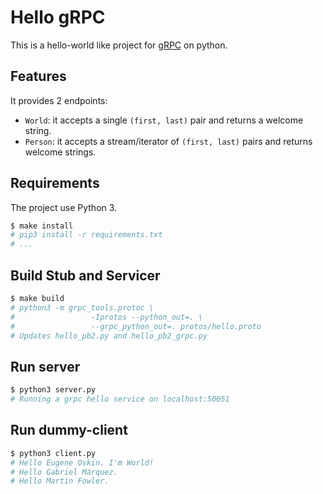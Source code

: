 # Hello gRPC

This is a hello-world like project for [gRPC](www.grpc.io) on python.

## Features

It provides 2 endpoints:

- `World`: it accepts a single `(first, last)` pair and returns a welcome
  string.
- `Person`: it accepts a stream/iterator of `(first, last)` pairs and
  returns welcome strings.

## Requirements

The project use Python 3.

```bash
$ make install
# pip3 install -r requirements.txt
# ...
```

## Build Stub and Servicer

```bash
$ make build
# python3 -m grpc_tools.protoc \
#                 -Iprotos --python_out=. \
#                 --grpc_python_out=. protos/hello.proto
# Updates hello_pb2.py and hello_pb2_grpc.py
```

## Run server

```bash
$ python3 server.py
# Running a grpc hello service on localhost:50051
```

## Run dummy-client

```bash
$ python3 client.py
# Hello Eugene Oskin. I'm World!
# Hello Gabriel Márquez.
# Hello Martin Fowler.
```
